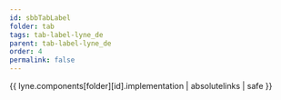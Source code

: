 ```yaml
---
id: sbbTabLabel
folder: tab
tags: tab-label-lyne_de
parent: tab-label-lyne_de
order: 4
permalink: false  
---
```

{{ lyne.components[folder][id].implementation | absolutelinks | safe }}


